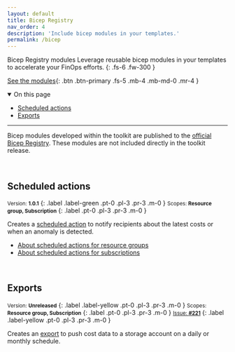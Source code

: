 ```yaml
---
layout: default
title: Bicep Registry
nav_order: 4
description: 'Include bicep modules in your templates.'
permalink: /bicep
---
```


<span class="fs-9 d-block mb-4">Bicep Registry modules</span>
Leverage reusable bicep modules in your templates to accelerate your FinOps efforts.
{: .fs-6 .fw-300 }

[See the modules](https://azure.github.io/bicep-registry-modules/#cost){: .btn .btn-primary .fs-5 .mb-4 .mb-md-0 .mr-4 }

<details open markdown="1">
   <summary class="fs-2 text-uppercase">On this page</summary>

- [Scheduled actions](#scheduled-actions)
- [Exports](#exports)

</details>

---

Bicep modules developed within the toolkit are published to the [official Bicep Registry](https://azure.github.io/bicep-registry-modules). These modules are not included directly in the toolkit release.

<br>

## Scheduled actions

<small>Version: **1.0.1**</small>
{: .label .label-green .pt-0 .pl-3 .pr-3 .m-0 }
<small>Scopes: **Resource group, Subscription**</small>
{: .label .pt-0 .pl-3 .pr-3 .m-0 }

Creates a [scheduled action](https://learn.microsoft.com/rest/api/cost-management/scheduled-actions) to notify recipients about the latest costs or when an anomaly is detected.

- [About scheduled actions for resource groups](https://github.com/Azure/bicep-registry-modules/tree/main/modules/cost/resourcegroup-scheduled-action/README.md)
- [About scheduled actions for subscriptions](https://github.com/Azure/bicep-registry-modules/tree/main/modules/cost/subscription-scheduled-action/README.md)

<br>

## Exports

<small>Version: **Unreleased**</small>
{: .label .label-yellow .pt-0 .pl-3 .pr-3 .m-0 }
<small>Scopes: **Resource group, Subscription**</small>
{: .label .pt-0 .pl-3 .pr-3 .m-0 }
<small>[Issue: **#221**](https://github.com/microsoft/finops-toolkit/issues/221)</small>
{: .label .label-yellow .pt-0 .pl-3 .pr-3 .m-0 }

Creates an [export](https://learn.microsoft.com/rest/api/cost-management/exports) to push cost data to a storage account on a daily or monthly schedule.

<br>
